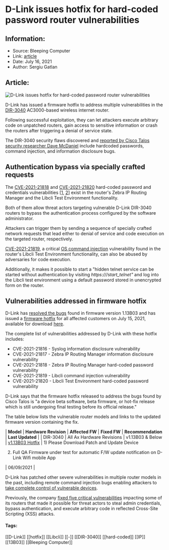 # D-Link issues hotfix for hard-coded password router vulnerabilities
### 

## Information:
+ Source: Bleeping Computer
+ Link: [article](https://www.bleepingcomputer.com/news/security/d-link-issues-hotfix-for-hard-coded-password-router-vulnerabilities/)
+ Date: July 16, 2021
+ Author: Sergiu Gatlan


## Article:
![D-Link issues hotfix for hard-coded password router vulnerabilities](https://www.bleepstatic.com/content/hl-images/2021/07/16/Dlink-router-fringe.jpg)


D-Link has issued a firmware hotfix to address multiple vulnerabilities in the [DIR-3040](https://us.dlink.com/en/products/dir-3040-smart-ac3000-high-power-wi-fi-tri-band-gigabit-router) AC3000-based wireless internet router.


Following successful exploitation, they can let attackers execute arbitrary code on unpatched routers, gain access to sensitive information or crash the routers after triggering a denial of service state.


The DIR-3040 security flaws discovered and [reported by Cisco Talos security researcher Dave McDaniel](https://blog.talosintelligence.com/2021/07/vuln-spotlight-d-link.html) include hardcoded passwords, command injection, and information disclosure bugs.




Authentication bypass via specially crafted requests
----------------------------------------------------


The [CVE-2021-21818](https://talosintelligence.com/vulnerability_reports/TALOS-2021-1283) and [CVE-2021-21820](https://talosintelligence.com/vulnerability_reports/TALOS-2021-1285) hard-coded password and credentials vulnerabilities [[1](https://cwe.mitre.org/data/definitions/259.html), [2](https://cwe.mitre.org/data/definitions/798.html)] exist in the router's Zebra IP Routing Manager and the Libcli Test Environment functionality.


Both of them allow threat actors targeting vulnerable D-Link DIR-3040 routers to bypass the authentication process configured by the software administrator.


Attackers can trigger them by sending a sequence of specially crafted network requests that lead either to denial of service and code execution on the targeted router, respectively.


[CVE-2021-21819](https://talosintelligence.com/vulnerability_reports/TALOS-2021-1284), a critical [OS command injection](https://cwe.mitre.org/data/definitions/78.html) vulnerability found in the router's Libcli Test Environment functionality, can also be abused by adversaries for code execution.


Additionally, it makes it possible to start a "hidden telnet service can be started without authentication by visiting *https:///start\_telnet"* and log into the Libcli test environment using a default password stored in unencrypted form on the router.


Vulnerabilities addressed in firmware hotfix
--------------------------------------------


D-Link has [resolved the bugs](https://supportannouncement.us.dlink.com/announcement/publication.aspx?name=SAP10228) found in firmware version 1.13B03 and has issued a [firmware hotfix](https://support.dlink.com/resource/SECURITY_ADVISEMENTS/DIR-3040/REVA/DIR-3040_REVA_RELEASE_NOTES_v1.13B03_HOTFIX.pdf) for all affected customers on July 15, 2021, available for download [here](https://support.dlink.com/productinfo.aspx?m=DIR-3040-US).


The complete list of vulnerabilities addressed by D-Link with these hotfix includes:


* CVE-2021-21816 - Syslog information disclosure vulnerability
* CVE-2021-21817 - Zebra IP Routing Manager information disclosure vulnerability
* CVE-2021-21818 - Zebra IP Routing Manager hard-coded password vulnerability
* CVE-2021-21819 - Libcli command injection vulnerability
* CVE-2021-21820 - Libcli Test Environment hard-coded password vulnerability


D-Link says that the firmware hotfix released to address the bugs found by Cisco Talos is "a device beta software, beta firmware, or hot-fix release which is still undergoing final testing before its official release."


The table below lists the vulnerable router models and links to the updated firmware version containing the fix.





| **Model** | **Hardware Revision** | **Affected FW** | **Fixed FW** | **Recommendation** | **Last Updated** |
| DIR-3040 | All Ax Hardware Revisions | v1.13B03 & Below | [v1.13B03 Hotfix](https://support.dlink.com/resource/SECURITY_ADVISEMENTS/DIR-3040/REVA/DIR-3040_REVA_FIRMWARE_v1.13B03_HOTFIX.zip) | 1) Please Download Patch and Update Device


2) Full QA Firmware under test for automatic F/W update notification on D-Link Wifi mobile App

 | 06/09/2021 |


D-Link has patched other severe vulnerabilities in multiple router models in the past, including remote command injection bugs enabling attackers to [take complete control of vulnerable devices](https://www.bleepingcomputer.com/news/security/d-link-vpn-routers-get-patch-for-remote-command-injection-bugs/).


Previously, the company [fixed five critical vulnerabilities](https://www.bleepingcomputer.com/news/security/5-severe-d-link-router-vulnerabilities-disclosed-patch-now/) impacting some of its routers that made it possible for threat actors to steal admin credentials, bypass authentication, and execute arbitrary code in reflected Cross-Site Scripting (XSS) attacks.




#### Tags:
[[D-Link]] [[hotfix]] [[Libcli]] [[-]] [[DIR-3040]] [[hard-coded]] [[IP]] [[13B03]] [[Bleeping Computer]]
